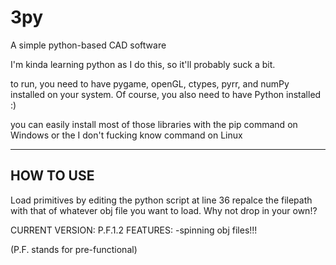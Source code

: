 # 3py
 A simple python-based CAD software

I'm kinda learning python as I do this, so it'll probably suck a bit.

to run, you need to have pygame, openGL, ctypes, pyrr, and numPy installed on your system. Of course, you also need to have Python installed :)

you can easily install most of those libraries with the pip command on Windows or the I don't fucking know command on Linux

---
HOW TO USE
---

Load primitives by editing the python script at line 36
repalce the filepath with that of whatever obj file you want to load.
Why not drop in your own!?

CURRENT VERSION: P.F.1.2
FEATURES:
-spinning obj files!!!

(P.F. stands for pre-functional)
